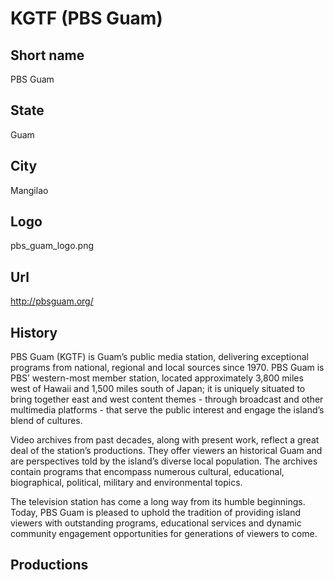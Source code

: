 # KGTF (PBS Guam)

## Short name

PBS Guam

## State

Guam

## City

Mangilao

## Logo

pbs\_guam\_logo.png

## Url

http://pbsguam.org/

## History

PBS Guam (KGTF) is Guam’s public media station, delivering exceptional programs from national, 
regional and local sources since 1970.  PBS Guam is PBS’ western-most member station, located 
approximately 3,800 miles west of Hawaii and 1,500 miles south of Japan; it is uniquely situated 
to bring together east and west content themes - through broadcast and other multimedia 
platforms - that serve the public interest and engage the island’s blend of cultures.  

Video archives from past decades, along with present work, reflect a great deal of the station’s 
productions. They offer viewers an historical Guam and are perspectives told by the island’s 
diverse local population. The archives contain programs that encompass numerous cultural, 
educational, biographical, political, military and environmental topics.  

The television station has come a long way from its humble beginnings. Today, PBS Guam is 
pleased to uphold the tradition of providing island viewers with outstanding programs, 
educational services and dynamic community engagement opportunities for generations of 
viewers to come.


## Productions


